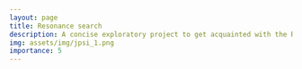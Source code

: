 ```yaml
---
layout: page
title: Resonance search
description: A concise exploratory project to get acquainted with the ROOFit mechanism. The prime focus of this exploration was to look for  J/\(\psi\) resonance peak signals in the given data.
img: assets/img/jpsi_1.png
importance: 5
---
```

